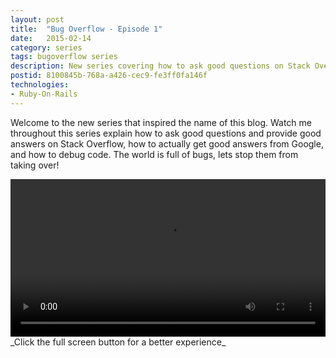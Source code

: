 ```yaml
---
layout: post
title:  "Bug Overflow - Episode 1"
date:   2015-02-14
category: series
tags: bugoverflow series
description: New series covering how to ask good questions on Stack Overflow, how to use Google effectively, and how to answer/debug questions and buggy code.
postid: 8100845b-768a-a426-cec9-fe3ff0fa146f
technologies:
- Ruby-On-Rails
---
```


Welcome to the new series that inspired the name of this blog. Watch me throughout this series explain how to ask good questions and provide good answers on Stack Overflow, how to actually get good answers from Google, and how to debug code. The world is full of bugs, lets stop them from taking over!

<video style="width:100%;" controls>
	<source src="http://videos.quarrantine.com:8000?name=bugoverflow1.mp4" type="video/mp4">
</video>
_Click the full screen button for a better experience_
